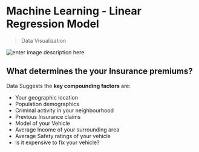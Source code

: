 # Machine Learning - Linear Regression Model

> Data Visualization 

![enter image description here](200_viz_snapshot.png)

## What determines the your Insurance premiums?
Data Suggests the **key compounding factors** are:

 - Your geographic location 
 - Population demographics 
 - Criminal activity in your neighbourhood 
 - Previous Insurance claims 
 - Model of your Vehicle 
 - Average Income of your surrounding area 
 - Average Safety ratings of your vehicle 
 - Is it expensive to fix your vehicle?


